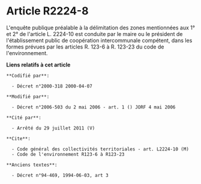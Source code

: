 # Article R2224-8

L'enquête publique préalable à la délimitation des zones mentionnées aux 1° et 2° de l'article L. 2224-10 est conduite par le
maire ou le président de l'établissement public de coopération intercommunale compétent, dans les formes prévues par les
articles R. 123-6 à R. 123-23 du code de l'environnement.

**Liens relatifs à cet article**

	**Codifié par**:

	  - Décret n°2000-318 2000-04-07

	**Modifié par**:

	  - Décret n°2006-503 du 2 mai 2006 - art. 1 () JORF 4 mai 2006

	**Cité par**:

	  - Arrêté du 29 juillet 2011 (V)

	**Cite**:

	  - Code général des collectivités territoriales - art. L2224-10 (M)
	  - Code de l'environnement R123-6 à R123-23

	**Anciens textes**:

	  - Décret n°94-469, 1994-06-03, art 3
